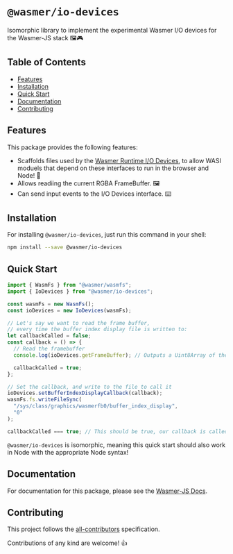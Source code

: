 # `@wasmer/io-devices`

Isomorphic library to implement the experimental Wasmer I/O devices for the Wasmer-JS stack 🖼️🎮

## Table of Contents

- [Features](#features)
- [Installation](#installation)
- [Quick Start](#quick-start)
- [Documentation](#documentation)
- [Contributing](#contributing)

## Features

This package provides the following features:

- Scaffolds files used by the [Wasmer Runtime I/O Devices](https://docs.wasmer.io/runtime/runtime), to allow WASI moduels that depend on these interfaces to run in the browser and Node! 📁
- Allows readiing the current RGBA FrameBuffer. 🖼️
- Can send input events to the I/O Devices interface. ⌨️

## Installation

For installing `@wasmer/io-devices`, just run this command in your shell:

```bash
npm install --save @wasmer/io-devices
```

## Quick Start

```js
import { WasmFs } from "@wasmer/wasmfs";
import { IoDevices } from "@wasmer/io-devices";

const wasmFs = new WasmFs();
const ioDevices = new IoDevices(wasmFs);

// Let's say we want to read the frame buffer,
// every time the buffer index display file is written to:
let callbackCalled = false;
const callback = () => {
  // Read the framebuffer
  console.log(ioDevices.getFrameBuffer); // Outputs a Uint8Array of the frame buffer

  callbackCalled = true;
};

// Set the callback, and write to the file to call it
ioDevices.setBufferIndexDisplayCallback(callback);
wasmFs.fs.writeFileSync(
  "/sys/class/graphics/wasmerfb0/buffer_index_display",
  "0"
);

callbackCalled === true; // This should be true, our callback is called!
```

`@wasmer/io-devices` is isomorphic, meaning this quick start should also work in Node with the appropriate Node syntax!

## Documentation

For documentation for this package, please see the [Wasmer-JS Docs](https://docs.wasmer.io/wasmer-js/wasmer-js).

## Contributing

This project follows the [all-contributors](https://github.com/kentcdodds/all-contributors) specification.

Contributions of any kind are welcome! 👍
